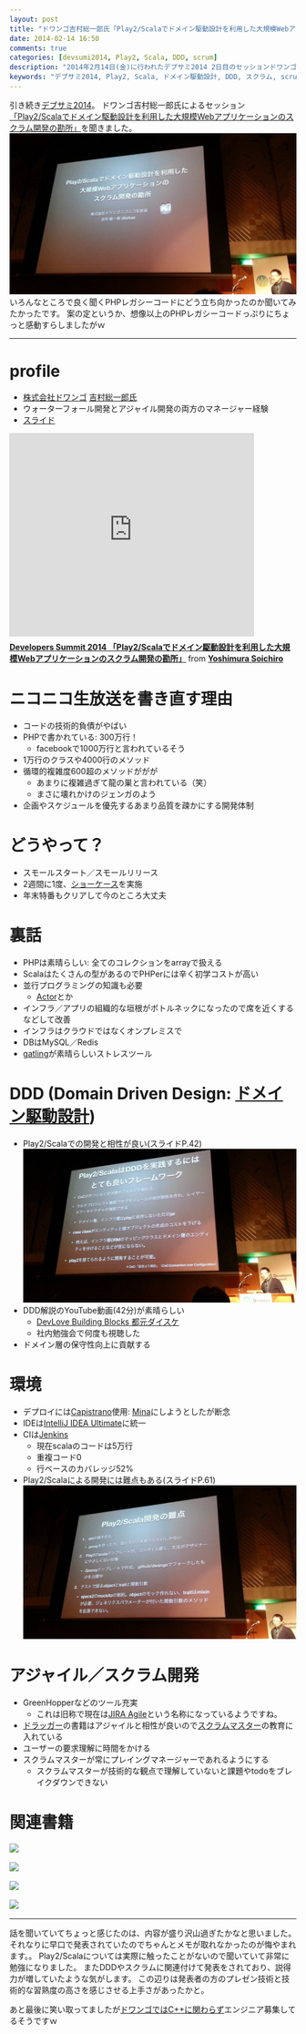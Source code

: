 ```yaml
---
layout: post
title: "ドワンゴ吉村総一郎氏「Play2/Scalaでドメイン駆動設計を利用した大規模Webアプリケーションのスクラム開発の勘所」@デブサミ2014 2日目"
date: 2014-02-14 16:50
comments: true
categories: [devsumi2014, Play2, Scala, DDD, scrum]
description: "2014年2月14日(金)に行われたデブサミ2014 2日目のセッションドワンゴ吉村総一郎氏「Play2/Scalaでドメイン駆動設計を利用した大規模Webアプリケーションのスクラム開発の勘所」を聞いた内容のまとめです。"
keywords: "デブサミ2014, Play2, Scala, ドメイン駆動設計, DDD, スクラム, scrum, PHP"
---
```


引き続き[デブサミ2014](http://event.shoeisha.jp/devsumi/20140213/)。
ドワンゴ吉村総一郎氏によるセッション[「Play2/Scalaでドメイン駆動設計を利用した大規模Webアプリケーションのスクラム開発の勘所」](http://event.shoeisha.jp/devsumi/20140213/session/407/)を聞きました。
![top slide](/images/play2-scala-ddd-scrum/1.jpg)
いろんなところで良く聞くPHPレガシーコードにどう立ち向かったのか聞いてみたかったです。
案の定というか、想像以上のPHPレガシーコードっぷりにちょっと感動すらしましたがｗ

- - -

# profile
* [株式会社ドワンゴ](http://info.dwango.co.jp/) [吉村総一郎氏](https://twitter.com/sifue)
* ウォーターフォール開発とアジャイル開発の両方のマネージャー経験
* [スライド](http://sifue.hatenablog.com/entry/2014/02/14/195018)
<iframe src="http://www.slideshare.net/slideshow/embed_code/31204064" width="427" height="356" frameborder="0" marginwidth="0" marginheight="0" scrolling="no" style="border:1px solid #CCC; border-width:1px 1px 0; margin-bottom:5px; max-width: 100%;" allowfullscreen> </iframe> <div style="margin-bottom:5px"> <strong> <a href="https://www.slideshare.net/sifue/developers-summit-2014-play2scalaweb" title="Developers Summit 2014 「Play2/Scalaでドメイン駆動設計を利用した大規模Webアプリケーションのスクラム開発の勘所」" target="_blank">Developers Summit 2014 「Play2/Scalaでドメイン駆動設計を利用した大規模Webアプリケーションのスクラム開発の勘所」</a> </strong> from <strong><a href="http://www.slideshare.net/sifue" target="_blank">Yoshimura Soichiro</a></strong> </div>

# ニコニコ生放送を書き直す理由
* コードの技術的負債がやばい
* PHPで書かれている: 300万行！
  - facebookで1000万行と言われているそう
* 1万行のクラスや4000行のメソッド
* 循環的複雑度600超のメソッドががが
  - あまりに複雑過ぎて龍の巣と言われている（笑）
  - まさに壊れかけのジェンガのよう
* 企画やスケジュールを優先するあまり品質を疎かにする開発体制

# どうやって？
* スモールスタート／スモールリリース
* 2週間に1度、[ショーケース](http://books.google.co.jp/books?id=qqkQ-HhjZf0C&pg=PA208&lpg=PA208&dq=%E3%82%B7%E3%83%A7%E3%83%BC%E3%82%B1%E3%83%BC%E3%82%B9%E3%80%80%E3%82%A2%E3%82%B8%E3%83%A3%E3%82%A4%E3%83%AB&source=bl&ots=eHDng0u5MV&sig=l4tCZtgK-4xsdDZFHSXr9MgTrCQ&hl=ja&sa=X&ei=gEQAU8qmEIe6lAXtooHADw&ved=0CEAQ6AEwAw#v=onepage&q=%E3%82%B7%E3%83%A7%E3%83%BC%E3%82%B1%E3%83%BC%E3%82%B9%E3%80%80%E3%82%A2%E3%82%B8%E3%83%A3%E3%82%A4%E3%83%AB&f=false)を実施
* 年末特番もクリアして今のところ大丈夫

# 裏話
* PHPは素晴らしい: 全てのコレクションをarrayで扱える
* Scalaはたくさんの型があるのでPHPerには辛く初学コストが高い
* 並行プログラミングの知識も必要
  - [Actor](http://www.atmarkit.co.jp/ait/articles/1209/06/news134.html)とか
* インフラ／アプリの組織的な垣根がボトルネックになったので席を近くするなどして改善
* インフラはクラウドではなくオンプレミスで
* DBはMySQL／Redis
* [gatling](http://gatling-tool.org/)が素晴らしいストレスツール

# DDD (Domain Driven Design: [ドメイン駆動設計](http://ja.wikipedia.org/wiki/%E3%83%89%E3%83%A1%E3%82%A4%E3%83%B3%E9%A7%86%E5%8B%95%E8%A8%AD%E8%A8%88))
* Play2/Scalaでの開発と相性が良い(スライドP.42)
![slide 42](/images/play2-scala-ddd-scrum/2.jpg)
* DDD解説のYouTube動画(42分)が素晴らしい
  - [DevLove Building Blocks 都元ダイスケ](http://www.youtube.com/watch?v=FNEfk-dlIKU)
  - 社内勉強会で何度も視聴した
* ドメイン層の保守性向上に貢献する

# 環境
* デプロイには[Capistrano](https://github.com/capistrano/capistrano)使用: [Mina](http://nadarei.co/mina/)にしようとしたが断念
* IDEは[IntelliJ IDEA Ultimate](http://www.jetbrains.com/idea/)に統一
* CIは[Jenkins](http://jenkins-ci.org/)
  - 現在scalaのコードは5万行
  - 重複コード0
  - 行ベースのカバレッジ52%
* Play2/Scalaによる開発には難点もある(スライドP.61)
![slide 61](/images/play2-scala-ddd-scrum/3.jpg)

# アジャイル／スクラム開発
* GreenHopperなどのツール充実
  - これは旧称で現在は[JIRA Agile](https://www.ricksoft.jp/product/atlassian/jira-agile)という名称になっているようですね。
* [ドラッガー](http://ja.wikipedia.org/wiki/%E3%83%94%E3%83%BC%E3%82%BF%E3%83%BC%E3%83%BB%E3%83%89%E3%83%A9%E3%83%83%E3%82%AB%E3%83%BC)の書籍はアジャイルと相性が良いので[スクラムマスター](http://www.atmarkit.co.jp/ait/articles/1205/30/news130.html)の教育に入れている
* ユーザーの要求理解に時間をかける
* スクラムマスターが常にプレイングマネージャーであれるようにする
  - スクラムマスターが技術的な観点で理解していないと課題やtodoをブレイクダウンできない

# 関連書籍

<div>
<a href="http://www.amazon.co.jp/gp/product/4798121967/ref=as_li_qf_sp_asin_il?ie=UTF8&camp=247&creative=1211&creativeASIN=4798121967&linkCode=as2&tag=athome0a-22"><img border="0" src="http://ws-fe.amazon-adsystem.com/widgets/q?_encoding=UTF8&ASIN=4798121967&Format=_SL160_&ID=AsinImage&MarketPlace=JP&ServiceVersion=20070822&WS=1&tag=athome0a-22" ></a><img src="http://ir-jp.amazon-adsystem.com/e/ir?t=athome0a-22&l=as2&o=9&a=4798121967" width="1" height="1" border="0" alt="" style="border:none !important; margin:0px !important;" />

<a href="http://www.amazon.co.jp/gp/product/4274068560/ref=as_li_qf_sp_asin_il?ie=UTF8&camp=247&creative=1211&creativeASIN=4274068560&linkCode=as2&tag=athome0a-22"><img border="0" src="http://ws-fe.amazon-adsystem.com/widgets/q?_encoding=UTF8&ASIN=4274068560&Format=_SL160_&ID=AsinImage&MarketPlace=JP&ServiceVersion=20070822&WS=1&tag=athome0a-22" ></a><img src="http://ir-jp.amazon-adsystem.com/e/ir?t=athome0a-22&l=as2&o=9&a=4274068560" width="1" height="1" border="0" alt="" style="border:none !important; margin:0px !important;" />

<a href="http://www.amazon.co.jp/gp/product/4478410232/ref=as_li_qf_sp_asin_il?ie=UTF8&camp=247&creative=1211&creativeASIN=4478410232&linkCode=as2&tag=athome0a-22"><img border="0" src="http://ws-fe.amazon-adsystem.com/widgets/q?_encoding=UTF8&ASIN=4478410232&Format=_SL160_&ID=AsinImage&MarketPlace=JP&ServiceVersion=20070822&WS=1&tag=athome0a-22" ></a><img src="http://ir-jp.amazon-adsystem.com/e/ir?t=athome0a-22&l=as2&o=9&a=4478410232" width="1" height="1" border="0" alt="" style="border:none !important; margin:0px !important;" />

<a href="http://www.amazon.co.jp/gp/product/4478012032/ref=as_li_qf_sp_asin_il?ie=UTF8&camp=247&creative=1211&creativeASIN=4478012032&linkCode=as2&tag=athome0a-22"><img border="0" src="http://ws-fe.amazon-adsystem.com/widgets/q?_encoding=UTF8&ASIN=4478012032&Format=_SL160_&ID=AsinImage&MarketPlace=JP&ServiceVersion=20070822&WS=1&tag=athome0a-22" ></a><img src="http://ir-jp.amazon-adsystem.com/e/ir?t=athome0a-22&l=as2&o=9&a=4478012032" width="1" height="1" border="0" alt="" style="border:none !important; margin:0px !important;" />
</div>

- - -
話を聞いていてちょっと感じたのは、内容が盛り沢山過ぎたかなと思いました。
それなりに早口で発表されていたのでちゃんとメモが取れなかったのが悔やまれます。。
Play2/Scalaについては実際に触ったことがないので聞いていて非常に勉強になりました。
またDDDやスクラムに関連付けて発表をされており、説得力が増していたような気がします。
この辺りは発表者の方のプレゼン技術と技術的な習熟度の高さを感じさせる上手さがあったかと。

あと最後に笑い取ってましたが[ドワンゴではC++に関わらず](http://developers.slashdot.jp/story/14/02/14/0421236/)エンジニア募集してるそうですｗ

